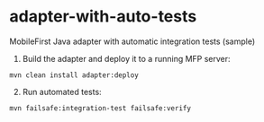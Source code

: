 # adapter-with-auto-tests
MobileFirst Java adapter with automatic integration tests (sample)

1. Build the adapter and deploy it to a running MFP server:

```
mvn clean install adapter:deploy
```


2. Run automated tests:

```
mvn failsafe:integration-test failsafe:verify
```
